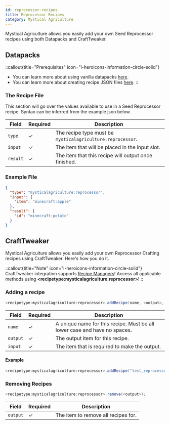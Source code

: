 ```yaml
---
id: reprocessor-recipes
title: Reprocessor Recipes
category: Mystical Agriculture
---
```


Mystical Agriculture allows you easily add your own Seed Reprocessor recipes using both Datapacks and CraftTweaker.

## Datapacks

::callout{title="Prerequisites" icon="i-heroicons-information-circle-solid"}
- You can learn more about using vanilla datapacks <a href="https://minecraft.gamepedia.com/Data_pack" target="_blank">here</a>.
- You can learn more about creating recipe JSON files <a href="https://minecraft.gamepedia.com/Recipe" target="_blank">here</a>.
::

### The Recipe File

This section will go over the values available to use in a Seed Reprocessor recipe. Syntax can be inferred from the example json below.

| Field    | Required | Description                                                |
|----------|----------|------------------------------------------------------------|
| `type`   | ✓        | The recipe type must be `mysticalagriculture:reprocessor`. |
| `input`  | ✓        | The item that will be placed in the input slot.            |
| `result` | ✓        | The item that this recipe will output once finished.       |

### Example File

```json
{
  "type": "mysticalagriculture:reprocessor",
  "input": {
    "item": "minecraft:apple"
  },
  "result": {
    "id": "minecraft:potato"
  }
}
```

## CraftTweaker

Mystical Agriculture allows you easily add your own Reprocessor Crafting recipes using CraftTweaker. Here's how you do it.

::callout{title="Note" icon="i-heroicons-information-circle-solid"}
CraftTweaker integration  supports <a href="https://docs.blamejared.com/1.20.1/en/tutorial/Recipes/RecipeManagers" target="_blank">Recipe Managers</a>! Access all applicable methods using **\<recipetype:mysticalagriculture:reprocessor\>**!
::

### Adding a recipe

```java
<recipetype:mysticalagriculture:reprocessor>.addRecipe(name, <output>, <input>);
```

| Field    | Required | Description                                                               |
|----------|----------|---------------------------------------------------------------------------|
| `name`   | ✓        | A unique name for this recipe. Must be all lower case and have no spaces. |
| `output` | ✓        | The output item for this recipe.                                          |
| `input`  | ✓        | The item that is required to make the output.                             |

#### Example

```java
<recipetype:mysticalagriculture:reprocessor>.addRecipe("test_reprocessor", <item:minecraft:apple>, <tag:item:c:ingots/iron>);
```

### Removing Recipes

```java
<recipetype:mysticalagriculture:reprocessor>.remove(<output>);
```

| Field    | Required | Description                         |
|----------|----------|-------------------------------------|
| `output` | ✓        | The item to remove all recipes for. |
